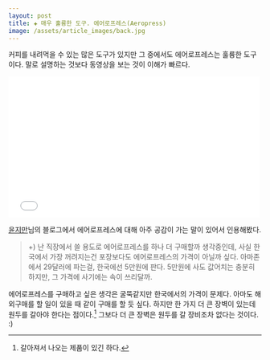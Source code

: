 ```yaml
---  
layout: post  
title: ✚ 매우 훌륭한 도구. 에어로프레스(Aeropress)
image: /assets/article_images/back.jpg  
---  
```


커피를 내려먹을 수 있는 많은 도구가 있지만 그 중에서도 에어로프레스는 훌륭한 도구이다. 말로 설명하는 것보다 동영상을 보는 것이 이해가 빠르다. 
<div>  
<iframe src="//player.vimeo.com/video/40980282" width="500" height="281" frameborder="0" webkitallowfullscreen mozallowfullscreen allowfullscreen></iframe><p></p>
</div>  

[윤지만](http://yoonjiman.net/author/yoonjimangmail-com/)님의 블로그에서 에어로프레스에 대해 아주 공감이 가는 말이 있어서 인용해봤다.  

> +) 난 직장에서 쓸 용도로 에어로프레스를 하나 더 구매할까 생각중인데, 사실 한국에서 가장 꺼려지는건 포장보다도 에어로프레스의 가격이 아닐까 싶다. 아마존에서 29달러에 파는걸, 한국에선 5만원에 판다. 5만원에 사도 값어치는 충분히 하지만, 그 가격에 사기에는 속이 쓰리달까.

에어로프레스를 구매하고 싶은 생각은 굴뚝같지만 한국에서의 가격이 문제다. 아마도 해외구매를 할 일이 있을 때 같이 구매를 할 듯 싶다. 하지만 한 가지 더 큰 장벽이 있는데 원두를 갈아야 한다는 점이다.[^1] 그보다 더 큰 장벽은 원두를 갈 장비조차 없다는 것이다. :)

[^1]: 갈아져서 나오는 제품이 있긴 하다.